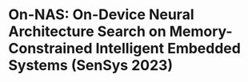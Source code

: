 # 	On-NAS: On-Device Neural Architecture Search on Memory-Constrained Intelligent Embedded Systems (SenSys 2023)
